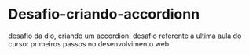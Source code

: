 # Desafio-criando-accordionn
desafio da dio, criando um accordion. desafio referente a ultima aula do curso: primeiros passos no desenvolvimento web
